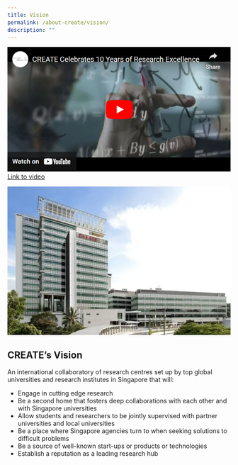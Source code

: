 ```yaml
---
title: Vision
permalink: /about-create/vision/
description: ""
---
```

[![Alt text](/images/About%20Create/CreateVisionYTimage.png)](https://safe.menlosecurity.com/https://www.youtube.com/watch?v=fsBoM23PKMs&t=1s)
[Link to video](https://safe.menlosecurity.com/https://www.youtube.com/watch?v=fsBoM23PKMs&t=1s)

![](/images/CreateHomepage.png)

CREATE’s Vision
---------------

An international collaboratory of research centres set up by top global universities and research institutes in Singapore that will:

*   Engage in cutting edge research
*   Be a second home that fosters deep collaborations with each other and with Singapore universities
*   Allow students and researchers to be jointly supervised with partner universities and local universities
*   Be a place where Singapore agencies turn to when seeking solutions to difficult problems
*   Be a source of well-known start-ups or products or technologies
*   Establish a reputation as a leading research hub